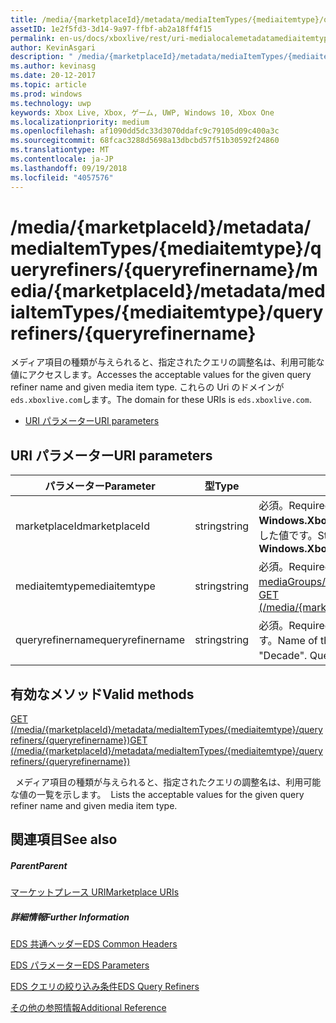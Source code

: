 ```yaml
---
title: /media/{marketplaceId}/metadata/mediaItemTypes/{mediaitemtype}/queryrefiners/{queryrefinername}
assetID: 1e2f5fd3-3d14-9a97-ffbf-ab2a18ff4f15
permalink: en-us/docs/xboxlive/rest/uri-medialocalemetadatamediaitemtypequeryrefinersqueryrefinername.html
author: KevinAsgari
description: " /media/{marketplaceId}/metadata/mediaItemTypes/{mediaitemtype}/queryrefiners/{queryrefinername}"
ms.author: kevinasg
ms.date: 20-12-2017
ms.topic: article
ms.prod: windows
ms.technology: uwp
keywords: Xbox Live, Xbox, ゲーム, UWP, Windows 10, Xbox One
ms.localizationpriority: medium
ms.openlocfilehash: af1090dd5dc33d3070ddafc9c79105d09c400a3c
ms.sourcegitcommit: 68fcac3288d5698a13dbcbd57f51b30592f24860
ms.translationtype: MT
ms.contentlocale: ja-JP
ms.lasthandoff: 09/19/2018
ms.locfileid: "4057576"
---
```

# <a name="mediamarketplaceidmetadatamediaitemtypesmediaitemtypequeryrefinersqueryrefinername"></a><span data-ttu-id="3d189-104">/media/{marketplaceId}/metadata/mediaItemTypes/{mediaitemtype}/queryrefiners/{queryrefinername}</span><span class="sxs-lookup"><span data-stu-id="3d189-104">/media/{marketplaceId}/metadata/mediaItemTypes/{mediaitemtype}/queryrefiners/{queryrefinername}</span></span>
<span data-ttu-id="3d189-105">メディア項目の種類が与えられると、指定されたクエリの調整名は、利用可能な値にアクセスします。</span><span class="sxs-lookup"><span data-stu-id="3d189-105">Accesses the acceptable values for the given query refiner name and given media item type.</span></span> <span data-ttu-id="3d189-106">これらの Uri のドメインが`eds.xboxlive.com`します。</span><span class="sxs-lookup"><span data-stu-id="3d189-106">The domain for these URIs is `eds.xboxlive.com`.</span></span>
 
  * [<span data-ttu-id="3d189-107">URI パラメーター</span><span class="sxs-lookup"><span data-stu-id="3d189-107">URI parameters</span></span>](#ID4EV)
 
<a id="ID4EV"></a>

 
## <a name="uri-parameters"></a><span data-ttu-id="3d189-108">URI パラメーター</span><span class="sxs-lookup"><span data-stu-id="3d189-108">URI parameters</span></span>
 
| <span data-ttu-id="3d189-109">パラメーター</span><span class="sxs-lookup"><span data-stu-id="3d189-109">Parameter</span></span>| <span data-ttu-id="3d189-110">型</span><span class="sxs-lookup"><span data-stu-id="3d189-110">Type</span></span>| <span data-ttu-id="3d189-111">説明</span><span class="sxs-lookup"><span data-stu-id="3d189-111">Description</span></span>| 
| --- | --- | --- | 
| <span data-ttu-id="3d189-112">marketplaceId</span><span class="sxs-lookup"><span data-stu-id="3d189-112">marketplaceId</span></span>| <span data-ttu-id="3d189-113">string</span><span class="sxs-lookup"><span data-stu-id="3d189-113">string</span></span>| <span data-ttu-id="3d189-114">必須。</span><span class="sxs-lookup"><span data-stu-id="3d189-114">Required.</span></span> <span data-ttu-id="3d189-115">文字列<b>Windows.Xbox.ApplicationModel.Store.Configuration.MarketplaceId</b>から取得した値です。</span><span class="sxs-lookup"><span data-stu-id="3d189-115">String value obtained from the <b>Windows.Xbox.ApplicationModel.Store.Configuration.MarketplaceId</b>.</span></span>| 
| <span data-ttu-id="3d189-116">mediaitemtype</span><span class="sxs-lookup"><span data-stu-id="3d189-116">mediaitemtype</span></span>| <span data-ttu-id="3d189-117">string</span><span class="sxs-lookup"><span data-stu-id="3d189-117">string</span></span>| <span data-ttu-id="3d189-118">必須。</span><span class="sxs-lookup"><span data-stu-id="3d189-118">Required.</span></span> <span data-ttu-id="3d189-119">値のいずれかの[を取得する (/media/{marketplaceId}/メタデータ mediaGroups/{mediagroup}/mediaItemTypes)](uri-medialocalemetadatamediagroupsmediaitemtypesget.md)します。</span><span class="sxs-lookup"><span data-stu-id="3d189-119">One of the values from [GET (/media/{marketplaceId}/metadata/mediaGroups/{mediagroup}/mediaItemTypes)](uri-medialocalemetadatamediagroupsmediaitemtypesget.md).</span></span>| 
| <span data-ttu-id="3d189-120">queryrefinername</span><span class="sxs-lookup"><span data-stu-id="3d189-120">queryrefinername</span></span>| <span data-ttu-id="3d189-121">string</span><span class="sxs-lookup"><span data-stu-id="3d189-121">string</span></span>| <span data-ttu-id="3d189-122">必須。</span><span class="sxs-lookup"><span data-stu-id="3d189-122">Required.</span></span> <span data-ttu-id="3d189-123">どの値が必要な「ジャンル」や「年」など、クエリの調整の名前です。</span><span class="sxs-lookup"><span data-stu-id="3d189-123">Name of the query refiner for which values are needed, such as "Genre" or "Decade".</span></span> <span data-ttu-id="3d189-124">QueryRefiners を参照してください。</span><span class="sxs-lookup"><span data-stu-id="3d189-124">See QueryRefiners.</span></span>| 
  
<a id="ID4EKC"></a>

 
## <a name="valid-methods"></a><span data-ttu-id="3d189-125">有効なメソッド</span><span class="sxs-lookup"><span data-stu-id="3d189-125">Valid methods</span></span>

[<span data-ttu-id="3d189-126">GET (/media/{marketplaceId}/metadata/mediaItemTypes/{mediaitemtype}/queryrefiners/{queryrefinername})</span><span class="sxs-lookup"><span data-stu-id="3d189-126">GET (/media/{marketplaceId}/metadata/mediaItemTypes/{mediaitemtype}/queryrefiners/{queryrefinername})</span></span>](uri-medialocalemetadatamediaitemtypequeryrefinersqueryrefinernameget.md)

<span data-ttu-id="3d189-127">&nbsp;&nbsp;メディア項目の種類が与えられると、指定されたクエリの調整名は、利用可能な値の一覧を示します。</span><span class="sxs-lookup"><span data-stu-id="3d189-127">&nbsp;&nbsp;Lists the acceptable values for the given query refiner name and given media item type.</span></span>
 
<a id="ID4EUC"></a>

 
## <a name="see-also"></a><span data-ttu-id="3d189-128">関連項目</span><span class="sxs-lookup"><span data-stu-id="3d189-128">See also</span></span>
 
<a id="ID4EWC"></a>

 
##### <a name="parent"></a><span data-ttu-id="3d189-129">Parent</span><span class="sxs-lookup"><span data-stu-id="3d189-129">Parent</span></span> 

[<span data-ttu-id="3d189-130">マーケットプレース URI</span><span class="sxs-lookup"><span data-stu-id="3d189-130">Marketplace URIs</span></span>](atoc-reference-marketplace.md)

  
<a id="ID4EAD"></a>

 
##### <a name="further-information"></a><span data-ttu-id="3d189-131">詳細情報</span><span class="sxs-lookup"><span data-stu-id="3d189-131">Further Information</span></span> 

[<span data-ttu-id="3d189-132">EDS 共通ヘッダー</span><span class="sxs-lookup"><span data-stu-id="3d189-132">EDS Common Headers</span></span>](../../additional/edscommonheaders.md)

 [<span data-ttu-id="3d189-133">EDS パラメーター</span><span class="sxs-lookup"><span data-stu-id="3d189-133">EDS Parameters</span></span>](../../additional/edsparameters.md)

 [<span data-ttu-id="3d189-134">EDS クエリの絞り込み条件</span><span class="sxs-lookup"><span data-stu-id="3d189-134">EDS Query Refiners</span></span>](../../additional/edsqueryrefiners.md)

 [<span data-ttu-id="3d189-135">その他の参照情報</span><span class="sxs-lookup"><span data-stu-id="3d189-135">Additional Reference</span></span>](../../additional/atoc-xboxlivews-reference-additional.md)

   